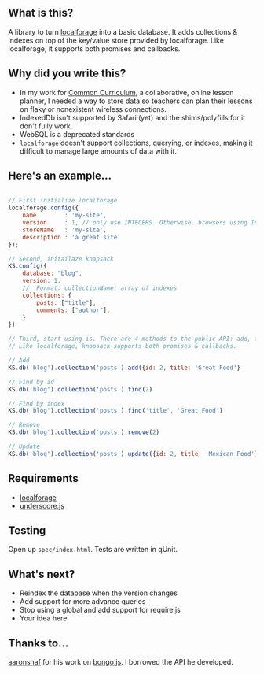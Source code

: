 ## What is this?

A library to turn [localforage](http://http://mozilla.github.io/localForage) into a basic database. It adds collections & indexes on top of the key/value store provided by localforage. Like localforage, it supports both promises and callbacks.

## Why did you write this?

- In my work for [Common Curriculum](http://www.commoncurriculum.com), a collaborative, online lesson planner, I needed a way to store data so teachers can plan their lessons on flaky or nonexistent wireless connections.
- IndexedDb isn't supported by Safari (yet) and the shims/polyfills for it don't fully work.
- WebSQL is a deprecated standards
- `localforage` doesn't support collections, querying, or indexes, making it difficult to manage large amounts of data with it.

## Here's an example...

```javascript

// First initialize localforage
localforage.config({
    name        : 'my-site',
    version     : 1, // only use INTEGERS. Otherwise, browsers using IndexedDb will fail silently.
    storeName   : 'my-site',
    description : 'a great site'
});

// Second, initailaze knapsack
KS.config({
    database: "blog",
    version: 1,
    //  Format: collectionName: array of indexes
    collections: {
        posts: ["title"],
        comments: ["author"],
    }
})

// Third, start using is. There are 4 methods to the public API: add, find, remove, and update.
// Like localforage, knapsack supports both promises & callbacks.

// Add
KS.db('blog').collection('posts').add({id: 2, title: 'Great Food'}

// Find by id
KS.db('blog').collection('posts').find(2)

// Find by index
KS.db('blog').collection('posts').find('title', 'Great Food')

// Remove
KS.db('blog').collection('posts').remove(2)

// Update
KS.db('blog').collection('posts').update({id: 2, title: 'Mexican Food'})


```

## Requirements
- [localforage](https://github.com/mozilla/localForage/)
- [underscore.js](http://underscorejs.org/)


## Testing

Open up `spec/index.html`. Tests are written in qUnit.


## What's next?

- Reindex the database when the version changes
- Add support for more advance queries
- Stop using a global and add support for require.js
- Your idea here.

## Thanks to...
[aaronshaf](https://github.com/aaronshaf) for his work on [bongo.js](https://github.com/aaronshaf/bongo.js). I borrowed the API he developed.
